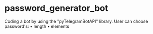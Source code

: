# password_generator_bot
Coding a bot by using the "pyTelegramBotAPI" library. 
User can choose password's:
• length
• elements